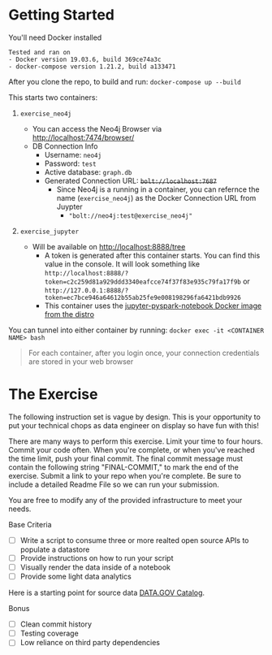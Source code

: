 # Getting Started

You'll need Docker installed

```
Tested and ran on
- Docker version 19.03.6, build 369ce74a3c
- docker-compose version 1.21.2, build a133471
```

After you clone the repo, to build and run: `docker-compose up --build`

This starts two containers:
1. `exercise_neo4j`
    * You can access the Neo4j Browser via [http://localhost:7474/browser/](http://localhost:7474/browser/)
    * DB Connection Info
        * Username: `neo4j`
        * Password: `test`
        * Active database: `graph.db`    
        * Generated Connection URL: ~~`bolt://localhost:7687`~~
            * Since Neo4j is a running in a container, you can refernce the name (`exercise_neo4j`) as the Docker Connection URL from Juypter
                * `"bolt://neo4j:test@exercise_neo4j"`

1. `exercise_jupyter`
    * Will be available on [http://localhost:8888/tree](http://localhost:8888/tree)
        * A token is generated after this container starts. You can find this value in the console. It will look something like `http://localhost:8888/?token=c2c259d81a929ddd3340eafcce74f37f83e935c79fa17f9b` or `http://127.0.0.1:8888/?token=ec7bce946a64612b55ab25fe9e008198296fa6421bdb9926`
        * This container uses the [jupyter-pyspark-notebook Docker image from the distro](https://jupyter-docker-stacks.readthedocs.io/en/latest/using/selecting.html#core-stacks)


You can tunnel into either container by running: `docker exec -it <CONTAINER NAME> bash`

> For each container, after you login once, your connection credentials are stored in your web browser

# The Exercise

The following instruction set is vague by design. This is your opportunity to put your technical chops as data engineer on display so have fun with this!

There are many ways to perform this exercise. Limit your time to four hours. Commit your code often. When you're complete, or when you've reached the time limit, push your final commit. The final commit message must contain the following string "FINAL-COMMIT," to mark the end of the exercise. Submit a link to your repo when you're complete. Be sure to include a detailed Readme File so we can run your submission.

You are free to modify any of the provided infrastructure to meet your needs.

Base Criteria
- [ ] Write a script to consume three or more realted open source APIs to populate a datastore
- [ ] Provide instructions on how to run your script
- [ ] Visually render the data inside of a notebook
- [ ] Provide some light data analytics

Here is a starting point for source data [DATA.GOV Catalog](https://catalog.data.gov/dataset).

Bonus
- [ ] Clean commit history
- [ ] Testing coverage
- [ ] Low reliance on third party dependencies
